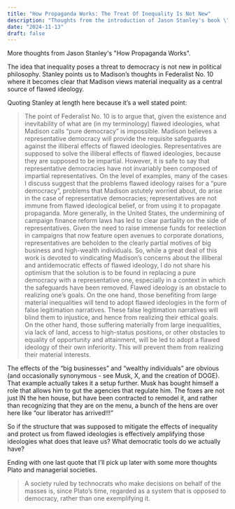 ```yaml
---
title: "How Propaganda Works: The Treat Of Inequality Is Not New"
description: "Thoughts from the introduction of Jason Stanley's book \"How Propaganda Works\" on how material inequality was seen as a central source of flawed ideology as far back as the writings of Madison."
date: "2024-11-13"
draft: false
---
```


More thoughts from Jason Stanley's "How Propaganda Works".

The idea that inequality poses a threat to democracy is not new in political philosophy. Stanley points us to Madison’s thoughts in Federalist No. 10 where it becomes clear that Madison views material inequality as a central source of flawed ideology.

Quoting Stanley at length here because it’s a well stated point:

> The point of Federalist No. 10 is to argue that, given the existence and inevitability of what are (in my terminology) flawed ideologies, what Madison calls “pure democracy” is impossible. Madison believes a representative democracy will provide the requisite safeguards against the illiberal effects of flawed ideologies. Representatives are supposed to solve the illiberal effects of flawed ideologies, because they are supposed to be impartial. However, it is safe to say that representative democracies have not invariably been composed of impartial representatives. On the level of examples, many of the cases I discuss suggest that the problems flawed ideology raises for a “pure democracy”, problems that Madison astutely worried about, do arise in the case of representative democracies; representatives are not immune from flawed ideological belief, or from using it to propagate propaganda. More generally, in the United States, the undermining of campaign finance reform laws has led to clear partiality on the side of representatives. Given the need to raise immense funds for reelection in campaigns that now feature open avenues to corporate donations, representatives are beholden to the clearly partial motives of big business and high-wealth individuals. So, while a great deal of this work is devoted to vindicating Madison’s concerns about the illiberal and antidemocratic effects of flawed ideology, I do not share his optimism that the solution is to be found in replacing a pure democracy with a representative one, especially in a context in which the safeguards have been removed. Flawed ideology is an obstacle to realizing one’s goals. On the one hand, those benefiting from large material inequalities will tend to adopt flawed ideologies in the form of false legitimation narratives. These false legitimation narratives will blind them to injustice, and hence from realizing their ethical goals. On the other hand, those suffering materially from large inequalities, via lack of land, access to high-status positions, or other obstacles to equality of opportunity and attainment, will be led to adopt a flawed ideology of their own inferiority. This will prevent them from realizing their material interests.

The effects of the “big businesses” and “wealthy individuals” are obvious (and occasionally synonymous - see Musk, X, and the creation of DOGE). That example actually takes it a setup further. Musk has bought himself a role that allows him to gut the agencies that regulate him. The foxes are not just IN the hen house, but have been contracted to remodel it, and rather than recognizing that they are on the menu, a bunch of the hens are over here like “our liberator has arrived!!!”

So if the structure that was supposed to mitigate the effects of inequality and protect us from flawed ideologies is effectively amplifying those ideologies what does that leave us? What democratic tools do we actually have?

Ending with one last quote that I’ll pick up later with some more thoughts Plato and managerial societies.

> A society ruled by technocrats who make decisions on behalf of the masses is, since Plato’s time, regarded as a system that is opposed to democracy, rather than one exemplifying it.
